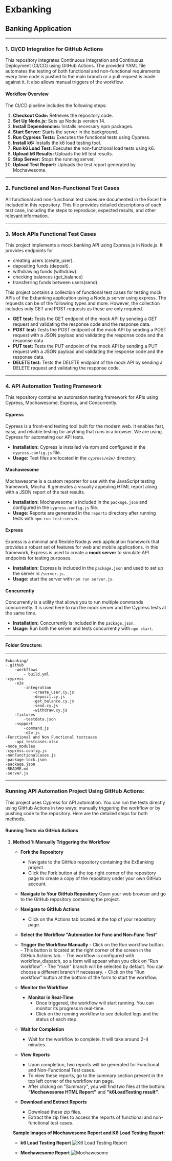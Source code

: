 # Exbanking

## Banking Application

---

### 1. CI/CD Integration for GitHub Actions

This repository integrates Continuous Integration and Continuous Deployment (CI/CD) using GitHub Actions. The provided YAML file automates the testing of both functional and non-functional requirements every time code is pushed to the main branch or a pull request is made against it. It also allows manual triggers of the workflow.

#### Workflow Overview

The CI/CD pipeline includes the following steps:
1. **Checkout Code:** Retrieves the repository code.
2. **Set Up Node.js:** Sets up Node.js version 14.
3. **Install Dependencies:** Installs necessary npm packages.
4. **Start Server:** Starts the server in the background.
5. **Run Cypress Tests:** Executes the functional tests using Cypress.
6. **Install k6:** Installs the k6 load testing tool.
7. **Run k6 Load Test:** Executes the non-functional load tests using k6.
8. **Upload k6 Results:** Uploads the k6 test results.
9. **Stop Server:** Stops the running server.
10. **Upload Test Report:** Uploads the test report generated by Mochawesome.

---

### 2. Functional and Non-Functional Test Cases

All functional and non-functional test cases are documented in the Excel file included in this repository. This file provides detailed descriptions of each test case, including the steps to reproduce, expected results, and other relevant information.

---

### 3. Mock APIs Functional Test Cases

This project implements a mock banking API using Express.js in Node.js. It provides endpoints for 
- creating users (create_user).
- depositing funds (deposit).
- withdrawing funds (withdraw).
- checking balances (get_balance)
- transferring funds between users(send).

This project contains a collection of functional test cases for testing mock APIs of the Exbanking application using a Node.js server using express. The requests can be of the following types and more. However, the collection includes only GET and POST requests as these are only required.

- **GET test:** Tests the GET endpoint of the mock API by sending a GET request and validating the response code and the response data.
- **POST test:** Tests the POST endpoint of the mock API by sending a POST request with a JSON payload and validating the response code and the response data.
- **PUT test:** Tests the PUT endpoint of the mock API by sending a PUT request with a JSON payload and validating the response code and the response data.
- **DELETE test:** Tests the DELETE endpoint of the mock API by sending a DELETE request and validating the response code.

---

### 4. API Automation Testing Framework

This repository contains an automation testing framework for APIs using Cypress, Mochawesome, Express, and Concurrently.

#### Cypress

Cypress is a front-end testing tool built for the modern web. It enables fast, easy, and reliable testing for anything that runs in a browser. We are using Cypress for automating our API tests.

- **Installation:** Cypress is installed via npm and configured in the `cypress.config.js` file.
- **Usage:** Test files are located in the `cypress/e2e/` directory.

#### Mochawesome

Mochawesome is a custom reporter for use with the JavaScript testing framework, Mocha. It generates a visually appealing HTML report along with a JSON report of the test results.

- **Installation:** Mochawesome is included in the `package.json` and configured in the `cypress.config.js` file.
- **Usage:** Reports are generated in the `reports` directory after running tests with `npm run test:server`.

#### Express

Express is a minimal and flexible Node.js web application framework that provides a robust set of features for web and mobile applications. In this framework, Express is used to create a **mock server** to simulate API endpoints for testing purposes.

- **Installation:** Express is included in the `package.json` and used to set up the server in `/server.js`.
- **Usage:** start the server with `npm run server.js`.

#### Concurrently

Concurrently is a utility that allows you to run multiple commands concurrently. It is used here to run the mock server and the Cypress tests at the same time.

- **Installation:** Concurrently is included in the `package.json`.
- **Usage:** Run both the server and tests concurrently with `npm start`.


---
#### Folder Structure:


---
    Exbanking/
    -.github
        -workflows
            - build.yml
    -cypress
        -e2e
            -integration
                -create_user.cy.js
                -deposit.cy.js
                -get_balance.cy.js
                -send.cy.js
                -withdraw.cy.js
        -fixtures
            -testdata.json
        -support
            -command.js
            -e2e.js
    -Functional and Non Functional testcases
        -api_testcases.xlsx
    -node_modules
    -cypress.config.js
    -nonFunctionalCases.js
    -package-lock.json
    -package.json
    -README.md
    -server.js


---

### Running API Automation Project Using GitHub Actions:

This project uses Cypress for API automation. You can run the tests directly using GitHub Actions in two ways: manually triggering the workflow or by pushing code to the repository. Here are the detailed steps for both methods.

#### Running Tests via GitHub Actions
1. **Method 1: Manually Triggering the Workflow**
    - **Fork the Repository**

        * Navigate to the GitHub repository containing the ExBanking project.
        * Click the Fork button at the top right corner of the repository page to create a copy of the repository under your own GitHub account.

    - **Navigate to Your GitHub Repository**
        Open your web browser and go to the GitHub repository containing the project.
        
    - **Navigate to GitHub Actions**
        - Click on the Actions tab located at the top of your repository page.
        
    - **Select the Workflow "Automation for Func and Non-Func Test"**
    
    - **Trigger the Workflow Manually**
            - Click on the Run workflow button.
            - This button is located at the right corner of the screen in the GitHub Actions tab.
            - The workflow is configured with workflow_dispatch, so a form will appear when you click on "Run workflow".
            - The "main" branch will be selected by default. You can choose a different branch if necessary.
            - Click on the "Run workflow" button at the bottom of the form to start the workflow.
            
    - **Monitor the Workflow**
        - **Monitor in Real-Time**
            * Once triggered, the workflow will start running. You can monitor its progress in real-time.  
            * Click on the running workflow to see detailed logs and the status of each step.
            
    - **Wait for Completion**
    
        * Wait for the workflow to complete. It will take around 2-4 minutes.
        
    - **View Reports**
    
        * Upon completion, two reports will be generated for Functional and Non-Functional Test cases.
        * To view these reports, go to the summary section present in the top left corner of the workflow run page.
        * After clicking on "Summary", you will find two files at the bottom: **"Mochawesome HTML Report"** and **"k6LoadTesting result"**.
        
    - **Download and Extract Reports**
        * Download these zip files.
        * Extract the zip files to access the reports of functional and non-functional test cases.
        
    **Sample Images of Mochawesome Report and K6 Load Testing Report:**
    
    - **k6 Load Testing Report**
    ![K6 Load Testing Report](https://raw.githubusercontent.com/vikramsingh62/Exbanking/main/sample%20reports/K6_LoadTesting.png)
    
    - **Mochawesome Report**
    ![Mochawesome](https://raw.githubusercontent.com/vikramsingh62/Exbanking/main/sample%20reports/MochawesomeReport.png)
    
    
        
